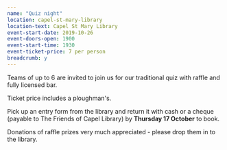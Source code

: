 ```yaml
---
name: "Quiz night"
location: capel-st-mary-library
location-text: Capel St Mary Library
event-start-date: 2019-10-26
event-doors-open: 1900
event-start-time: 1930
event-ticket-price: 7 per person
breadcrumb: y
---
```


Teams of up to 6 are invited to join us for our traditional quiz with raffle and fully licensed bar.

Ticket price includes a ploughman's.

Pick up an entry form from the library and return it with cash or a cheque (payable to The Friends of Capel Library) by **Thursday 17 October** to book.

Donations of raffle prizes very much appreciated - please drop them in to the library.
